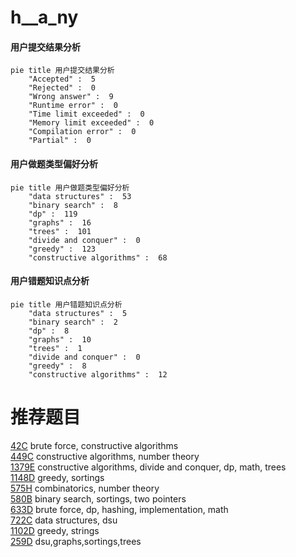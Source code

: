 # h__a_ny

<!-- tabs:start -->



#### **用户提交结果分析**

```mermaid
pie title 用户提交结果分析
    "Accepted" :  5
    "Rejected" :  0
    "Wrong answer" :  9
    "Runtime error" :  0
    "Time limit exceeded" :  0
    "Memory limit exceeded" :  0
    "Compilation error" :  0
    "Partial" :  0
```

#### **用户做题类型偏好分析**

```mermaid
pie title 用户做题类型偏好分析
    "data structures" :  53
    "binary search" :  8
    "dp" :  119
    "graphs" :  16
    "trees" :  101
    "divide and conquer" :  0
    "greedy" :  123
    "constructive algorithms" :  68
```
#### **用户错题知识点分析**

```mermaid
pie title 用户错题知识点分析
    "data structures" :  5
    "binary search" :  2
    "dp" :  8
    "graphs" :  10
    "trees" :  1
    "divide and conquer" :  0
    "greedy" :  8
    "constructive algorithms" :  12
```



<!-- tabs:end -->
# 推荐题目
[42C](https://codeforces.com/contest/42/problem/C)		brute force,
                        constructive algorithms		  
[449C](https://codeforces.com/contest/449/problem/C)		constructive algorithms,
                        number theory		  
[1379E](https://codeforces.com/contest/1379/problem/E)		constructive algorithms,
                        divide and conquer,
                        dp,
                        math,
                        trees		  
[1148D](https://codeforces.com/contest/1148/problem/D)		greedy,
                        sortings		  
[575H](https://codeforces.com/contest/575/problem/H)		combinatorics,
                        number theory		  
[580B](https://codeforces.com/contest/580/problem/B)		binary search,
                        sortings,
                        two pointers		  
[633D](https://codeforces.com/contest/633/problem/D)		brute force,
                        dp,
                        hashing,
                        implementation,
                        math		  
[722C](https://codeforces.com/contest/722/problem/C)		data structures,
                        dsu		  
[1102D](https://codeforces.com/contest/1102/problem/D)		greedy,
                        strings		  
[259D](https://codeforces.com/contest/259/problem/D)		dsu,graphs,sortings,trees		  
